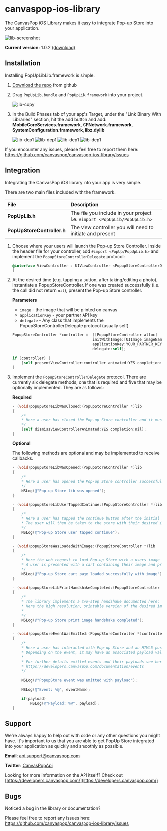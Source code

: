 canvaspop-ios-library
=====================

The CanvasPop iOS Library makes it easy to integrate Pop-up Store into your application.

![lib-screenshot](https://cp-static.s3.amazonaws.com/popupstore/documentation/lib-screenshot.png)

**Current version:** 1.0.2 [(download)](https://github.com/canvaspop/canvaspop-ios-library/archive/master.zip)

## Installation

Installing PopUpLibLib.framework is simple.

1. [Download the repo](https://github.com/canvaspop/canvaspop-ios-library/archive/master.zip) from github

2. Drag `PopUpLib.bundle` and `PopUpLib.framework` into your project.
    
    ![lib-copy](https://cp-static.s3.amazonaws.com/popupstore/documentation/lib1.png)


3. In the Build Phases tab of your app's Target, under the "Link Binary With Libraries" section, hit the add button and add: **MobileCoreServices.framework**, **CFNetwork.framework**, **SystemConfiguration.framework**, **libz.dylib**

    ![lib-dep1](https://cp-static.s3.amazonaws.com/popupstore/documentation/lib2.png)
    ![lib-dep1](https://cp-static.s3.amazonaws.com/popupstore/documentation/lib3.png)
    ![lib-dep1](https://cp-static.s3.amazonaws.com/popupstore/documentation/lib4.png)
    ![lib-dep1](https://cp-static.s3.amazonaws.com/popupstore/documentation/lib5.png)

    
If you encounter any issues, please feel free to report them here: https://github.com/canvaspop/canvaspop-ios-library/issues

## Integration

Integrating the CanvasPop iOS library into your app is very simple.

There are two main files included with the framework.

| File          | Description   |
| :------------ | :------------ |
|**PopUpLib.h**| The file you include in your project i.e. `#import <PopUpLib/PopUpLib.h>` |
|**PopUpStoreController.h**| The view controller you will need to initiate and present |

1. Choose where your users will launch the Pop-up Store Controller. Inside the header file for your controller, add `#import <PopUp/PopUpLib.h>` and implement the `PopupStoreControllerDelegate` protocol:
    ````objective-c
    @interface ViewController : UIViewController <PopupStoreControllerDelegate> {
    }
    ````
2. At the desired time (e.g. tapping a button, after taking/editing a photo), instantiate a PopupStoreController. If one was created successfully (i.e. the call did not return `nil`), present the Pop-up Store controller.

    **Parameters**
    - `image` - the image that will be printed on canvas
    - `applicationKey` - your partner API key 
    - `delegate` -  Any class that implements the PopupStoreControllerDelegate protocol (usually self)
    
    ````objective-c
    PopupStoreController *controller =  [[PopupStoreController alloc] 
                                        initWithImage:[UIImage imageNamed:@"your_descired_image.jpg"] 
                                        applicationKey:YOUR_PARTNER_KEY 
                                        delegate:self];
                                                                     
    if (controller) {
        [self presentViewController:controller animated:YES completion:NULL];
    }
    ````
3. Implement the `PopupStoreControllerDelegate` protocol. There are currently six delegate methods; one that is required and five that may be optionally implemented. They are as follows:
    
    **Required**

    ````objective-c
    - (void)popupStoreLibWasClosed:(PopupStoreController *)lib
    {
        /*
        * Here a user has closed the Pop-up Store controller and it must be dismissed
        */
        [self dismissViewControllerAnimated:YES completion:nil];
    }
    ````

    **Optional**
    
    The following methods are optional and may be implemented to receive callbacks.

    ````objective-c
    - (void)popupStoreLibWasOpened:(PopupStoreController *)lib
    {
        /*
        * Here a user has opened the Pop-up Store controller successfully
        */
        NSLog(@"Pop-up Store lib was opened");
    }

    - (void)popupStoreLibUserTappedContinue:(PopupStoreController *)lib
    {
        /*
        * Here a user has tapped the continue button after the initial image handshake was completed
        * The user will then be taken to the store with their desired image
        */
        NSLog(@"Pop-up Store user tapped continue");
    }

    - (void)popupStoreWasLoadedWithImage:(PopupStoreController *)lib
    {
        /*
        * Here the web request to load Pop-up Store with a users image completed successfully
        * A user is presented with a cart containing their image and print options
        */
        NSLog(@"Pop-up Store cart page loaded successfully with image");
    }

    - (void)popupStoreLibPrintHandshakeCompleted:(PopupStoreController *)lib
    {
        /*
        * The library implements a two-step handshake documented here: https://developers.canvaspop.com/documentation/image-handshake#two-step
        * Here the high resolution, printable version of the desired image was uploaded succesfully
        * 
        */
        NSLog(@"Pop-up Store print image handshake completed");
    }
    
    - (void)popupStoreEventWasEmitted:(PopupStoreController *)controller withEvent:(NSString*)eventName withPayload:(NSDictionary *)payload
    {
        /*
        * Here a user has interacted with Pop-up Store and an HTML5 pushMessage() was emitted.
        * Depending on the event, it may have an associated payload value sent along with the event name.
        * 
        * For further details emitted events and their payloads see here: 
        * https://developers.canvaspop.com/documentation/events
        */
        
        NSLog(@"PopupStore event was emitted with payload");
        
        NSLog(@"Event: %@", eventName);
    
        if(payload)
            NSLog(@"Payload: %@", payload);
    }

    ````
    
## Support

We're always happy to help out with code or any other questions you might have. 
It's important to us that you are able to get PopUp Store integrated into your application as quickly and smoothly as possible.

**Email**:   [api.support@canvaspop.com](mailto:api.support@canvaspop.com)

**Twitter**: [CanvasPopApi](https://twitter.com/CanvasPopApi)

Looking for more information on the API itself? Check out [https://developers.canvaspop.com/](https://developers.canvaspop.com/)

## Bugs

Noticed a bug in the library or documentation? 

Please feel free to report any issues here: https://github.com/canvaspop/canvaspop-ios-library/issues

